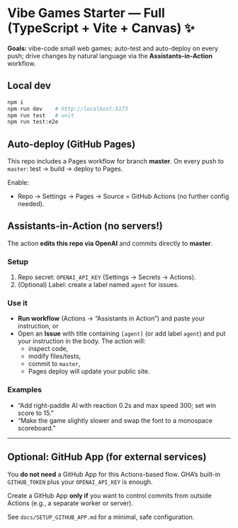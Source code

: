 # Vibe Games Starter — Full (TypeScript + Vite + Canvas) ✨

**Goals:** vibe-code small web games; auto-test and auto-deploy on every push; drive changes by natural language via the **Assistants-in-Action** workflow.

## Local dev
```bash
npm i
npm run dev    # http://localhost:5173
npm run test   # unit
npm run test:e2e
```

## Auto-deploy (GitHub Pages)
This repo includes a Pages workflow for branch **master**. On every push to `master`: test → build → deploy to Pages.

Enable:
- Repo → Settings → Pages → Source = GitHub Actions (no further config needed).

## Assistants-in-Action (no servers!)
The action **edits this repo via OpenAI** and commits directly to **master**.

### Setup
1) Repo secret: `OPENAI_API_KEY` (Settings → Secrets → Actions).  
2) (Optional) Label: create a label named `agent` for issues.

### Use it
- **Run workflow** (Actions → “Assistants in Action”) and paste your instruction, or
- Open an **Issue** with title containing `[agent]` (or add label `agent`) and put your instruction in the body. The action will:
  - inspect code,
  - modify files/tests,
  - commit to `master`,
  - Pages deploy will update your public site.

### Examples
- “Add right-paddle AI with reaction 0.2s and max speed 300; set win score to 15.”
- “Make the game slightly slower and swap the font to a monospace scoreboard.”

---

## Optional: GitHub App (for external services)
You **do not need** a GitHub App for this Actions-based flow. GHA’s built-in `GITHUB_TOKEN` plus your `OPENAI_API_KEY` is enough.

Create a GitHub App **only if** you want to control commits from outside Actions (e.g., a separate worker or server).

See `docs/SETUP_GITHUB_APP.md` for a minimal, safe configuration.
